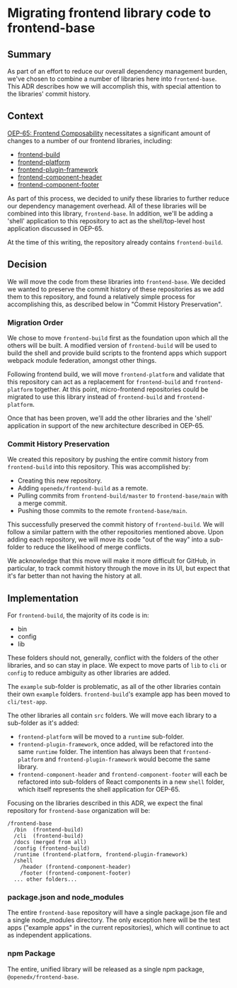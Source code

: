 # Migrating frontend library code to frontend-base

## Summary

As part of an effort to reduce our overall dependency management burden, we've chosen to combine a number of libraries here into `frontend-base`.  This ADR describes how we will accomplish this, with special attention to the libraries' commit history.

## Context

[OEP-65: Frontend Composability](https://open-edx-proposals.readthedocs.io/en/latest/architectural-decisions/oep-0065-arch-frontend-composability.html) necessitates a significant amount of changes to a number of our frontend libraries, including:

- [frontend-build](https://github.com/openedx/frontend-build)
- [frontend-platform](https://github.com/openedx/frontend-platform)
- [frontend-plugin-framework](https://github.com/openedx/frontend-plugin-framework)
- [frontend-component-header](https://github.com/openedx/frontend-component-header)
- [frontend-component-footer](https://github.com/openedx/frontend-component-footer)

As part of this process, we decided to unify these libraries to further reduce our dependency management overhead.  All of these libraries will be combined into this library, `frontend-base`.  In addition, we'll be adding a 'shell' application to this repository to act as the shell/top-level host application discussed in OEP-65.

At the time of this writing, the repository already contains `frontend-build`.

## Decision

We will move the code from these libraries into `frontend-base`.  We decided we wanted to preserve the commit history of these repositories as we add them to this repository, and found a relatively simple process for accomplishing this, as described below in "Commit History Preservation".

### Migration Order

We chose to move `frontend-build` first as the foundation upon which all the others will be built.  A modified version of `frontend-build` will be used to build the shell and provide build scripts to the frontend apps which support webpack module federation, amongst other things.

Following frontend build, we will move `frontend-platform` and validate that this repository can act as a replacement for `frontend-build` and `frontend-platform` together. At this point, micro-frontend repositories could be migrated to use this library instead of `frontend-build` and `frontend-platform`.

Once that has been proven, we'll add the other libraries and the 'shell' application in support of the new architecture described in OEP-65.

### Commit History Preservation

We created this repository by pushing the entire commit history from `frontend-build` into this repository.  This was accomplished by:

- Creating this new repository.
- Adding `openedx/frontend-build` as a remote.
- Pulling commits from `frontend-build/master` to `frontend-base/main` with a merge commit.
- Pushing those commits to the remote `frontend-base/main`.

This successfully preserved the commit history of `frontend-build`.  We will follow a similar pattern with the other repositories mentioned above.  Upon adding each repository, we will move its code "out of the way" into a sub-folder to reduce the likelihood of merge conflicts.

We acknowledge that this move will make it more difficult for GitHub, in particular, to track commit history through the move in its UI, but expect that it's far better than not having the history at all.

## Implementation

For `frontend-build`, the majority of its code is in:

- bin
- config
- lib

These folders should not, generally, conflict with the folders of the other libraries, and so can stay in place.  We expect to move parts of `lib` to `cli` or `config` to reduce ambiguity as other libraries are added.

The `example` sub-folder is problematic, as all of the other libraries contain their own `example` folders.  `frontend-build`'s example app has been moved to `cli/test-app`.

The other libraries all contain `src` folders.  We will move each library to a sub-folder as it's added:

- `frontend-platform` will be moved to a `runtime` sub-folder.
- `frontend-plugin-framework`, once added, will be refactored into the same `runtime` folder.  The intention has always been that `frontend-platform` and `frontend-plugin-framework` would become the same library.
- `frontend-component-header` and `frontend-component-footer` will each be refactored into sub-folders of React components in a new `shell` folder, which itself represents the shell application for OEP-65.

Focusing on the libraries described in this ADR, we expect the final repository for `frontend-base` organization will be:

```
/frontend-base
  /bin  (frontend-build)
  /cli  (frontend-build)
  /docs (merged from all)
  /config (frontend-build)
  /runtime (frontend-platform, frontend-plugin-framework)
  /shell
    /header (frontend-component-header)
    /footer (frontend-component-footer)
  ... other folders...
```

### package.json and node_modules

The entire `frontend-base` repository will have a single package.json file and a single node_modules directory.  The only exception here will be the test apps ("example apps" in the current repositories), which will continue to act as independent applications.

### npm Package

The entire, unified library will be released as a single npm package, `@openedx/frontend-base`.

